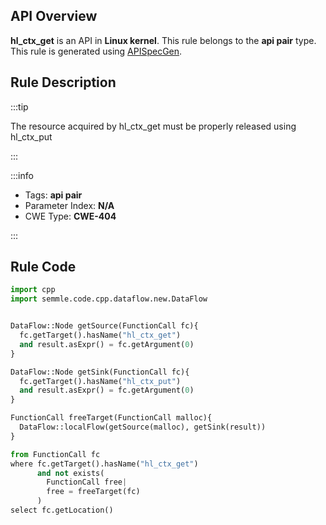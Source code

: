 ---
---


## API Overview
**hl_ctx_get** is an API in **Linux kernel**. This rule belongs to the **api pair** type. This rule is generated using [APISpecGen](../../tools/APISpecGen).
## Rule Description

:::tip

The resource acquired by hl_ctx_get must be properly released using hl_ctx_put

:::

:::info

- Tags: **api pair**
- Parameter Index: **N/A**
- CWE Type: **CWE-404**

:::

## Rule Code
```python
import cpp
import semmle.code.cpp.dataflow.new.DataFlow


DataFlow::Node getSource(FunctionCall fc){
  fc.getTarget().hasName("hl_ctx_get")
  and result.asExpr() = fc.getArgument(0)
}

DataFlow::Node getSink(FunctionCall fc){
  fc.getTarget().hasName("hl_ctx_put")
  and result.asExpr() = fc.getArgument(0)
}

FunctionCall freeTarget(FunctionCall malloc){
  DataFlow::localFlow(getSource(malloc), getSink(result))
}

from FunctionCall fc
where fc.getTarget().hasName("hl_ctx_get")
      and not exists(
        FunctionCall free| 
        free = freeTarget(fc)
      )
select fc.getLocation()

    
```